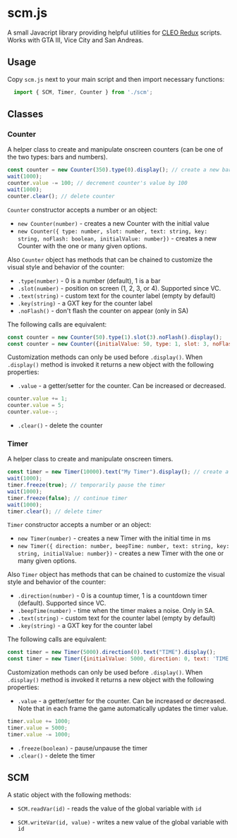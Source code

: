 # scm.js

A small Javacript library providing helpful utilities for [CLEO Redux](https://github.com/cleolibrary/CLEO-Redux) scripts. Works with GTA III, Vice City and San Andreas. 

## Usage

Copy `scm.js` next to your main script and then import necessary functions:

```js
  import { SCM, Timer, Counter } from './scm';
```

## Classes

### Counter

A helper class to create and manipulate onscreen counters (can be one of the two types: bars and numbers).

```js
const counter = new Counter(350).type(0).display(); // create a new bar counter with initial value of 350
wait(1000);
counter.value -= 100; // decrement counter's value by 100
wait(1000);
counter.clear(); // delete counter
```

`Counter` constructor accepts a number or an object:

- `new Counter(number)` - creates a new Counter with the initial value
- `new Counter({ type: number, slot: number, text: string, key: string, noFlash: boolean, initialValue: number})` - creates a new Counter with the one or many given options.

Also `Counter` object has methods that can be chained to customize the visual style and behavior of the counter:

* `.type(number)` - 0 is a number (default), 1 is a bar
* `.slot(number)` - position on screen (1, 2, 3, or 4). Supported since VC.
* `.text(string)` - custom text for the counter label (empty by default)
* `.key(string)` - a GXT key for the counter label
* `.noFlash()` - don't flash the counter on appear (only in SA)

The following calls are equivalent:

```js
const counter = new Counter(50).type(1).slot(3).noFlash().display();
const counter = new Counter({initialValue: 50, type: 1, slot: 3, noFlash: true}).display();
```

Customization methods can only be used before `.display()`. When `.display()` method is invoked it returns a new object with the following properties:

* `.value` - a getter/setter for the counter. Can be increased or decreased.
```js
counter.value += 1;
counter.value = 5;
counter.value--;
```
* `.clear()` - delete the counter


### Timer

A helper class to create and manipulate onscreen timers.

```js
const timer = new Timer(10000).text("My Timer").display(); // create a new timer with initial time of 10 seconds and custom label
wait(1000);
timer.freeze(true); // temporarily pause the timer
wait(1000);
timer.freeze(false); // continue timer
wait(1000);
timer.clear(); // delete timer
```

`Timer` constructor accepts a number or an object:

- `new Timer(number)` - creates a new Timer with the initial time in ms
- `new Timer({ direction: number, beepTime: number, text: string, key: string, initialValue: number})` - creates a new Timer with the one or many given options.

Also `Timer` object has methods that can be chained to customize the visual style and behavior of the counter:

* `.direction(number)` - 0 is a countup timer, 1 is a countdown timer (default). Supported since VC.
* `.beepTime(number)` - time when the timer makes a noise. Only in SA.
* `.text(string)` - custom text for the counter label (empty by default)
* `.key(string)` - a GXT key for the counter label

The following calls are equivalent:

```js
const timer = new Timer(5000).direction(0).text("TIME").display();
const timer = new Timer({initialValue: 5000, direction: 0, text: 'TIME'}).display();
```

Customization methods can only be used before `.display()`. When `.display()` method is invoked it returns a new object with the following properties:

* `.value` - a getter/setter for the counter. Can be increased or decreased. Note that in each frame the game automatically updates the timer value.
```js
timer.value += 1000;
timer.value = 5000;
timer.value -= 1000;
```
* `.freeze(boolean)` - pause/unpause the timer
* `.clear()` - delete the timer

## SCM

A static object with the following methods:

* `SCM.readVar(id)` - reads the value of the global variable with `id`

* `SCM.writeVar(id, value)` - writes a new value of the global variable with `id`



